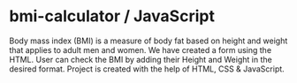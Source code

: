 # bmi-calculator  / JavaScript
Body mass index (BMI) is a measure of body fat based on height and weight that applies to adult men and women. We have created a form using the HTML. User can check the BMI by adding their Height and Weight in the desired format. Project is created with the help of HTML, CSS & JavaScript.
